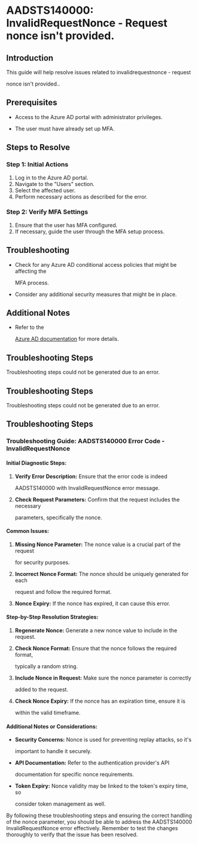 # AADSTS140000: InvalidRequestNonce - Request nonce isn't provided.


## Introduction

This guide will help resolve issues related to invalidrequestnonce - request

nonce isn't provided..


## Prerequisites


* Access to the Azure AD portal with administrator privileges.

* The user must have already set up MFA.


## Steps to Resolve


### Step 1: Initial Actions

1. Log in to the Azure AD portal.
2. Navigate to the "Users" section.
3. Select the affected user.
4. Perform necessary actions as described for the error.


### Step 2: Verify MFA Settings

1. Ensure that the user has MFA configured.
2. If necessary, guide the user through the MFA setup process.


## Troubleshooting


* Check for any Azure AD conditional access policies that might be affecting the

  MFA process.

* Consider any additional security measures that might be in place.


## Additional Notes


* Refer to the

  [Azure AD 
documentation](https://learn.microsoft.com/en-us/azure/active-directory/)
  for more details.


## Troubleshooting Steps

Troubleshooting steps could not be generated due to an error.


## Troubleshooting Steps

Troubleshooting steps could not be generated due to an error.


## Troubleshooting Steps


### Troubleshooting Guide: AADSTS140000 Error Code - InvalidRequestNonce


#### Initial Diagnostic Steps:

1. **Verify Error Description:** Ensure that the error code is indeed

   AADSTS140000 with InvalidRequestNonce error message.
2. **Check Request Parameters:** Confirm that the request includes the necessary

   parameters, specifically the nonce.


#### Common Issues:

1. **Missing Nonce Parameter:** The nonce value is a crucial part of the request

   for security purposes.
2. **Incorrect Nonce Format:** The nonce should be uniquely generated for each

   request and follow the required format.
3. **Nonce Expiry:** If the nonce has expired, it can cause this error.


#### Step-by-Step Resolution Strategies:

1. **Regenerate Nonce:** Generate a new nonce value to include in the request.

2. **Check Nonce Format:** Ensure that the nonce follows the required format,

   typically a random string.
3. **Include Nonce in Request:** Make sure the nonce parameter is correctly

   added to the request.
4. **Check Nonce Expiry:** If the nonce has an expiration time, ensure it is

   within the valid timeframe.


#### Additional Notes or Considerations:


* **Security Concerns:** Nonce is used for preventing replay attacks, so it's

  important to handle it securely.

* **API Documentation:** Refer to the authentication provider's API

  documentation for specific nonce requirements.

* **Token Expiry:** Nonce validity may be linked to the token's expiry time, so

  consider token management as well.

By following these troubleshooting steps and ensuring the correct handling of
the nonce parameter, you should be able to address the AADSTS140000
InvalidRequestNonce error effectively. Remember to test the changes thoroughly
to verify that the issue has been resolved.